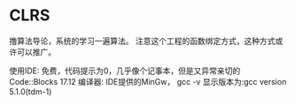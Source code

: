 # CLRS
撸算法导论，系统的学习一遍算法。   注意这个工程的函数绑定方式，这种方式或许可以推广。

使用IDE:  免费，代码提示为0，几乎像个记事本，但是又异常亲切的 Code::Blocks 17.12
编译器: IDE提供的MinGw， gcc -v 显示版本为:gcc version 5.1.0(tdm-1)
